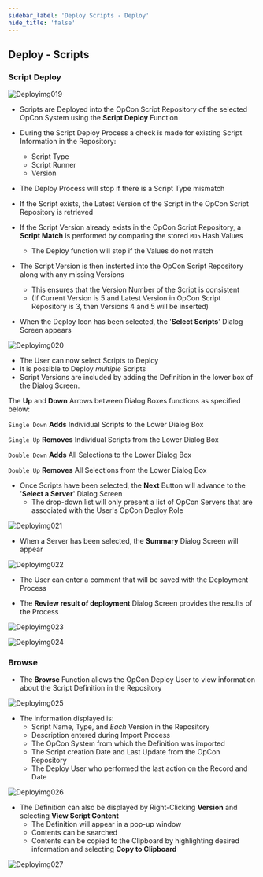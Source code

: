 ```yaml
---
sidebar_label: 'Deploy Scripts - Deploy'
hide_title: 'false'
---
```


## Deploy - Scripts
    
### Script Deploy

![Deployimg019](../static/imgdeploy/Deployimg019.png)

* Scripts are Deployed into the OpCon Script Repository of the selected OpCon System using the **Script Deploy** Function

* During the Script Deploy Process a check is made for existing Script Information in the Repository:
  - Script Type
  - Script Runner
  - Version

* The Deploy Process will stop if there is a Script Type mismatch

* If the Script exists, the Latest Version of the Script in the OpCon Script Repository is retrieved

* If the Script Version already exists in the OpCon Script Repository, a **Script Match** is performed by comparing the stored ```MD5``` Hash Values
    - The Deploy function will stop if the Values do not match

* The Script Version is then insterted into the OpCon Script Repository along with any missing Versions
    - This ensures that the Version Number of the Script is consistent 
    - (If Current Version is 5 and Latest Version in OpCon Script Repository is 3, then Versions 4 and 5 will be inserted)

* When the Deploy Icon has been selected, the '**Select Scripts**' Dialog Screen appears 

![Deployimg020](../static/imgdeploy/Deployimg020.png)  

*  The User can now select Scripts to Deploy
* It is possible to Deploy _multiple_ Scripts
* Script Versions are included by adding the Definition in the lower box of the Dialog Screen. 

The **Up** and **Down** Arrows between Dialog Boxes functions as specified below:
 
```Single Down``` **Adds** Individual Scripts to the Lower Dialog Box
 
```Single Up``` **Removes** Individual Scripts from the Lower Dialog Box
 
```Double Down``` **Adds** All Selections to the Lower Dialog Box
 
```Double Up``` **Removes** All Selections from the Lower Dialog Box


* Once Scripts have been selected, the **Next** Button will advance to the '**Select a Server**' Dialog Screen
    * The drop-down list will only present a list of OpCon Servers that are associated with the User's OpCon Deploy Role

![Deployimg021](../static/imgdeploy/Deployimg021.png)

* When a Server has been selected, the **Summary** Dialog Screen will appear

![Deployimg022](../static/imgdeploy/Deployimg022.png) 

* The User can enter a comment that will be saved with the Deployment Process

* The **Review result of deployment** Dialog Screen provides the results of the Process

![Deployimg023](../static/imgdeploy/Deployimg023.png)

![Deployimg024](../static/imgdeploy/Deployimg024.png)

### Browse 

* The **Browse** Function allows the OpCon Deploy User to view information about the Script Definition in the Repository

![Deployimg025](../static/imgdeploy/Deployimg025.png)

* The information displayed is:
    * Script Name, Type, and _Each_ Version in the Repository
    * Description entered during Import Process
    * The OpCon System from which the Definition was imported
    * The Script creation Date and Last Update from the OpCon Repository
    * The Deploy User who performed the last action on the Record and Date

![Deployimg026](../static/imgdeploy/Deployimg026.png)

* The Definition can also be displayed by Right-Clicking **Version** and selecting **View Script Content** 
    * The Definition will appear in a pop-up window
    * Contents can be searched
    * Contents can be copied to the Clipboard by highlighting desired information and selecting **Copy to Clipboard**

![Deployimg027](../static/imgdeploy/Deployimg027.png)